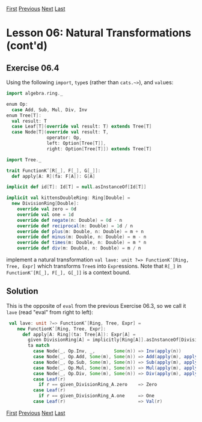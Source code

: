 [First](https://github.com/sjbiaga/kittens/blob/main/nat-2-trampoline/README.md) [Previous](https://github.com/sjbiaga/kittens/blob/main/expr-tree/README.md) [Next](https://github.com/sjbiaga/kittens/blob/main/eval-1-function0/README.md) [Last](https://github.com/sjbiaga/kittens/blob/main/nat-4-list/README.md)

Lesson 06: Natural Transformations (cont'd)
===========================================

Exercise 06.4
-------------

Using the following `import`, `type`s (rather than `cats.~>`), and `val`ues:

```Scala
import algebra.ring._

enum Op:
  case Add, Sub, Mul, Div, Inv
enum Tree[T]:
  val result: T
  case Leaf[T](override val result: T) extends Tree[T]
  case Node[T](override val result: T,
               operator: Op,
               left: Option[Tree[T]],
               right: Option[Tree[T]]) extends Tree[T]

import Tree._

trait FunctionKʹ[R[_], F[_], G[_]]:
  def apply[A: R](fa: F[A]): G[A]

implicit def id[T]: Id[T] = null.asInstanceOf[Id[T]]

implicit val kittensDoubleRing: Ring[Double] =
  new DivisionRing[Double]:
    override val zero = 0d
    override val one = 1d
    override def negate(n: Double) = 0d - n
    override def reciprocal(n: Double) = 1d / n
    override def plus(m: Double, n: Double) = m + n
    override def minus(m: Double, n: Double) = m - n
    override def times(m: Double, n: Double) = m * n
    override def div(m: Double, n: Double) = m / n
```

implement a natural transformation `val lave: unit ?=> FunctionKʹ[Ring, Tree, Expr]` which transforms `Tree`s into
`Expr`essions. Note that `R[_]` in `FunctionKʹ[R[_], F[_], G[_]]` is a context bound.

Solution
--------

This is the opposite of `eval` from the previous Exercise 06.3, so we call it `lave` (read "eval" from right to left):

```Scala
 val lave: unit ?=> FunctionKʹ[Ring, Tree, Expr] =
    new FunctionKʹ[Ring, Tree, Expr]:
      def apply[A: Ring](ta: Tree[A]): Expr[A] =
        given DivisionRing[A] = implicitly[Ring[A]].asInstanceOf[DivisionRing[A]]
        ta match
          case Node(_, Op.Inv, _,       Some(n)) => Inv(apply(n))
          case Node(_, Op.Add, Some(m), Some(n)) => Add(apply(m), apply(n))
          case Node(_, Op.Sub, Some(m), Some(n)) => Sub(apply(m), apply(n))
          case Node(_, Op.Mul, Some(m), Some(n)) => Mul(apply(m), apply(n))
          case Node(_, Op.Div, Some(m), Some(n)) => Div(apply(m), apply(n))
          case Leaf(r)
            if r == given_DivisionRing_A.zero    => Zero
          case Leaf(r)
            if r == given_DivisionRing_A.one     => One
          case Leaf(r)                           => Val(r)
```

[First](https://github.com/sjbiaga/kittens/blob/main/nat-2-trampoline/README.md) [Previous](https://github.com/sjbiaga/kittens/blob/main/expr-tree/README.md) [Next](https://github.com/sjbiaga/kittens/blob/main/eval-1-function0/README.md) [Last](https://github.com/sjbiaga/kittens/blob/main/nat-4-list/README.md)
